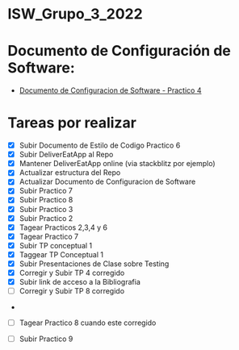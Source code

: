 # ISW_Grupo_3_2022

# Documento de Configuración de Software: 
- [Documento de Configuracion de Software - Practico 4](https://github.com/FacuPazF/ISW_Grupo_3_2022/blob/main/Trabajos_practicos/Practico_4-Herramientas_de_SCM/ISW_4K4_2022_Grupo_3_Practico_4_GestionDeItemsDeConfiguracion.pdf)

# Tareas por realizar 
- [x] Subir Documento de Estilo de Codigo Practico 6
- [x] Subir DeliverEatApp al Repo
- [x] Mantener DeliverEatApp online (via stackblitz por ejemplo)
- [x] Actualizar estructura del Repo
- [x] Actualizar Documento de Configuracion de Software
- [x] Subir Practico 7
- [x] Subir Practico 8
- [x] Subir Practico 3
- [x] Subir Practico 2
- [x] Tagear Practicos 2,3,4 y 6
- [x] Tagear Practico 7
- [x] Subir TP conceptual 1
- [x] Taggear TP Conceptual 1
- [x] Subir Presentaciones de Clase sobre Testing
- [x] Corregir y Subir TP 4 corregido
- [x] Subir link de acceso a la Bibliografia
- [ ] Corregir y Subir TP 8 corregido
-
- [ ] Tagear Practico 8 cuando este corregido
- [ ] Subir Practico 9


 
